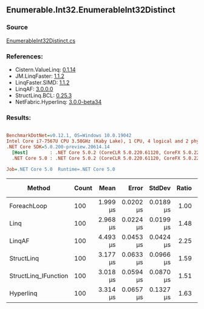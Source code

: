 ﻿## Enumerable.Int32.EnumerableInt32Distinct

### Source
[EnumerableInt32Distinct.cs](../LinqBenchmarks/Enumerable/Int32/EnumerableInt32Distinct.cs)

### References:
- Cistern.ValueLinq: [0.1.14](https://www.nuget.org/packages/Cistern.ValueLinq/0.1.14)
- JM.LinqFaster: [1.1.2](https://www.nuget.org/packages/JM.LinqFaster/1.1.2)
- LinqFaster.SIMD: [1.1.2](https://www.nuget.org/packages/LinqFaster.SIMD/1.0.3)
- LinqAF: [3.0.0.0](https://www.nuget.org/packages/LinqAF/3.0.0.0)
- StructLinq.BCL: [0.25.3](https://www.nuget.org/packages/StructLinq.BCL/0.25.3)
- NetFabric.Hyperlinq: [3.0.0-beta34](https://www.nuget.org/packages/NetFabric.Hyperlinq/3.0.0-beta34)

### Results:
``` ini

BenchmarkDotNet=v0.12.1, OS=Windows 10.0.19042
Intel Core i7-7567U CPU 3.50GHz (Kaby Lake), 1 CPU, 4 logical and 2 physical cores
.NET Core SDK=5.0.200-preview.20614.14
  [Host]        : .NET Core 5.0.2 (CoreCLR 5.0.220.61120, CoreFX 5.0.220.61120), X64 RyuJIT
  .NET Core 5.0 : .NET Core 5.0.2 (CoreCLR 5.0.220.61120, CoreFX 5.0.220.61120), X64 RyuJIT

Job=.NET Core 5.0  Runtime=.NET Core 5.0  

```
|               Method | Count |     Mean |     Error |    StdDev | Ratio | RatioSD |  Gen 0 | Gen 1 | Gen 2 | Allocated |
|--------------------- |------ |---------:|----------:|----------:|------:|--------:|-------:|------:|------:|----------:|
|          ForeachLoop |   100 | 1.999 μs | 0.0202 μs | 0.0189 μs |  1.00 |    0.00 | 2.8877 |     - |     - |    6048 B |
|                 Linq |   100 | 2.968 μs | 0.0224 μs | 0.0199 μs |  1.48 |    0.01 | 2.0638 |     - |     - |    4320 B |
|               LinqAF |   100 | 4.493 μs | 0.0453 μs | 0.0424 μs |  2.25 |    0.03 | 2.5024 |     - |     - |    5240 B |
|           StructLinq |   100 | 3.177 μs | 0.0633 μs | 0.0966 μs |  1.59 |    0.06 | 0.0305 |     - |     - |      64 B |
| StructLinq_IFunction |   100 | 3.018 μs | 0.0594 μs | 0.0870 μs |  1.51 |    0.05 | 0.0191 |     - |     - |      40 B |
|            Hyperlinq |   100 | 3.314 μs | 0.0657 μs | 0.1327 μs |  1.63 |    0.07 | 0.0191 |     - |     - |      40 B |
